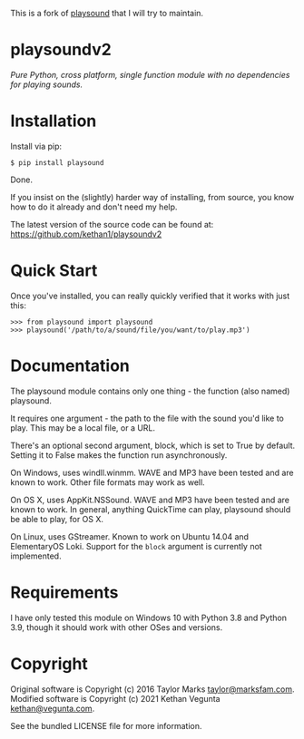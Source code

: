 This is a fork of [playsound](https://github.com/TaylorSMarks/playsound) that I will try to maintain.

playsoundv2
=========
*Pure Python, cross platform, single function module with no dependencies for playing sounds.*

Installation
============
Install via pip:

```
$ pip install playsound
```

Done.

If you insist on the (slightly) harder way of installing, from source, you know how to do it already and don't need my help.

The latest version of the source code can be found at:
https://github.com/kethan1/playsoundv2

Quick Start
===========
Once you've installed, you can really quickly verified that it works with just this:

```
>>> from playsound import playsound
>>> playsound('/path/to/a/sound/file/you/want/to/play.mp3')
```

Documentation
=============
The playsound module contains only one thing - the function (also named) playsound.

It requires one argument - the path to the file with the sound you'd like to play. This may be a local file, or a URL.

There's an optional second argument, block, which is set to True by default. Setting it to False makes the function run asynchronously.

On Windows, uses windll.winmm. WAVE and MP3 have been tested and are known to work. Other file formats may work as well.

On OS X, uses AppKit.NSSound. WAVE and MP3 have been tested and are known to work. In general, anything QuickTime can play, playsound should be able to play, for OS X.

On Linux, uses GStreamer. Known to work on Ubuntu 14.04 and ElementaryOS
Loki. Support for the `block` argument is currently not implemented.

Requirements
============
I have only tested this module on Windows 10 with Python 3.8 and Python 3.9, though it should work with other OSes and versions. 

Copyright
=========
Original software is Copyright (c) 2016 Taylor Marks <taylor@marksfam.com>.
Modified software is Copyright (c) 2021 Kethan Vegunta <kethan@vegunta.com>. 

See the bundled LICENSE file for more information.
